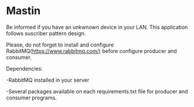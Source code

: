 # Mastin
Be informed if you have an unkwnown device in your LAN. This application follows suscriber pattern design.

Please, do not forget to install and configure RabbitMQ(https://www.rabbitmq.com/) before configure producer and consumer.

Dependencies:

-RabbitMQ installed in your server

-Several packages available on each requirements.txt file for producer and consumer programs.
